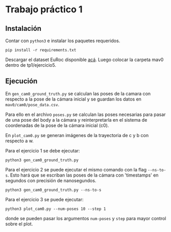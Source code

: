 # Trabajo práctico 1

## Instalación

Contar con `python3` e instalar los paquetes requeridos.

```shell
pip install -r requirements.txt
```

Descargar el dataset EuRoc disponible [acá](http://robotics.ethz.ch/~asl-datasets/ijrr_euroc_mav_dataset/machine_hall/MH_01_easy/MH_01_easy.zip). Luego colocar la carpeta mav0 dentro de tp1/ejercicio5.

## Ejecución

En `gen_cam0_ground_truth.py` se calculan las poses de la camara con respecto a la pose de la cámara
inicial y se guardan los datos en `mav0/cam0/pose_data.csv`.

Para ello en el archivo `poses.py` se calculan las poses necesarias para pasar de una pose del body
a la cámara y reinterpretarla en el sistema de coordenadas de la pose de la cámara inicial (c0).

En `plot_cam0.py` se generan imágenes de la trayectoria de c y b con respecto a w.

Para el ejercicio 1 se debe ejecutar:

```shell
python3 gen_cam0_ground_truth.py
```

Para el ejercicio 2 se puede ejecutar el mismo comando con la flag `--ns-to-s`. Esto hará que
se escriban las poses de la cámara con 'timestamps' en segundos con precisión de nanosegundos.

```shell
python3 gen_cam0_ground_truth.py --ns-to-s
```

Para el ejercicio 3 se puede ejecutar:

```shell
python3 plot_cam0.py --num-poses 10 --step 1
```

donde se pueden pasar los argumentos `num-poses` y `step` para mayor control sobre el plot.